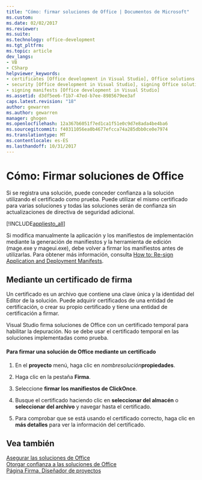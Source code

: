 ```yaml
---
title: "Cómo: firmar soluciones de Office | Documentos de Microsoft"
ms.custom: 
ms.date: 02/02/2017
ms.reviewer: 
ms.suite: 
ms.technology: office-development
ms.tgt_pltfrm: 
ms.topic: article
dev_langs:
- VB
- CSharp
helpviewer_keywords:
- certificates [Office development in Visual Studio], Office solutions
- security [Office development in Visual Studio], signing Office solutions
- signing manifests [Office development in Visual Studio]
ms.assetid: d3df5ee6-f1b7-47ed-b7ee-8985679ee3af
caps.latest.revision: "18"
author: gewarren
ms.author: gewarren
manager: ghogen
ms.openlocfilehash: 12a367b6051f7ed1ca1f51e0c9d7e8ada4be4ba6
ms.sourcegitcommit: f40311056ea0b4677efcca74a285dbb0ce0e7974
ms.translationtype: MT
ms.contentlocale: es-ES
ms.lasthandoff: 10/31/2017
---
```

# <a name="how-to-sign-office-solutions"></a>Cómo: Firmar soluciones de Office
  Si se registra una solución, puede conceder confianza a la solución utilizando el certificado como prueba. Puede utilizar el mismo certificado para varias soluciones y todas las soluciones serán de confianza sin actualizaciones de directiva de seguridad adicional.  
  
 [!INCLUDE[appliesto_all](../vsto/includes/appliesto-all-md.md)]  
  
 Si modifica manualmente la aplicación y los manifiestos de implementación mediante la generación de manifiestos y la herramienta de edición (mage.exe y mageui.exe), debe volver a firmar los manifiestos antes de utilizarlas. Para obtener más información, consulta [How to: Re-sign Application and Deployment Manifests](/visualstudio/deployment/how-to-re-sign-application-and-deployment-manifests).  
  
## <a name="signing-by-using-a-certificate"></a>Mediante un certificado de firma  
 Un certificado es un archivo que contiene una clave única y la identidad del Editor de la solución. Puede adquirir certificados de una entidad de certificación, o crear su propio certificado y tiene una entidad de certificación a firmar.  
  
 Visual Studio firma soluciones de Office con un certificado temporal para habilitar la depuración. No se debe usar el certificado temporal en las soluciones implementadas como prueba.  
  
#### <a name="to-sign-an-office-solution-by-using-a-certificate"></a>Para firmar una solución de Office mediante un certificado  
  
1.  En el **proyecto** menú, haga clic en *nombresolución***propiedades**.  
  
2.  Haga clic en la pestaña **Firma**.  
  
3.  Seleccione **firmar los manifiestos de ClickOnce**.  
  
4.  Busque el certificado haciendo clic en **seleccionar del almacén** o **seleccionar del archivo** y navegar hasta el certificado.  
  
5.  Para comprobar que se está usando el certificado correcto, haga clic en **más detalles** para ver la información del certificado.  
  
## <a name="see-also"></a>Vea también  
 [Asegurar las soluciones de Office](../vsto/securing-office-solutions.md)   
 [Otorgar confianza a las soluciones de Office](../vsto/granting-trust-to-office-solutions.md)   
 [Página Firma, Diseñador de proyectos](/visualstudio/ide/reference/signing-page-project-designer)  
  
  